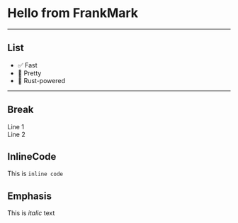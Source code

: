 # Hello from FrankMark

---

## List

- ✅ Fast
- 🎨 Pretty
- 🦀 Rust-powered

--- 

## Break

Line 1\
Line 2

## InlineCode

This is `inline code`

## Emphasis

This is *italic* text